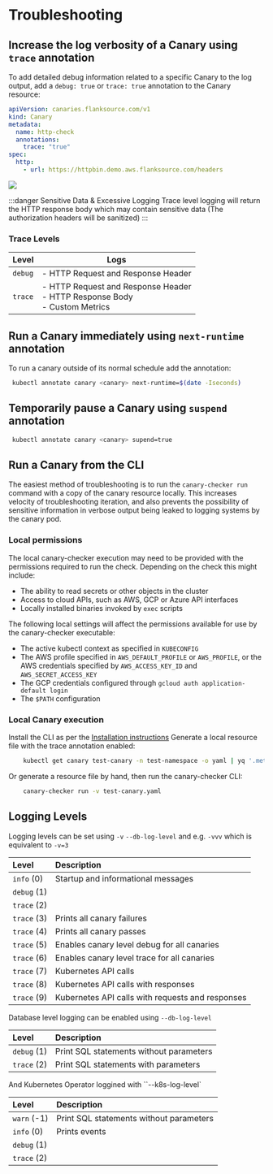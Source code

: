# Troubleshooting

## Increase the log verbosity of a Canary using `trace` annotation

  To add detailed debug information related to a specific Canary to the log output, add a `debug: true` or `trace: true` annotation to the Canary resource:

  ```yaml trace.yaml
  apiVersion: canaries.flanksource.com/v1
  kind: Canary
  metadata:
    name: http-check
    annotations:
      trace: "true"
  spec:
    http:
      - url: https://httpbin.demo.aws.flanksource.com/headers
  ```

  ![](/img/trace-screenshot.png)

:::danger Sensitive Data & Excessive Logging
  Trace level logging will return the HTTP response body which may contain sensitive data (The authorization headers will be sanitized)
:::

### Trace Levels

| Level   | Logs                                                                                |
| ------- | ----------------------------------------------------------------------------------- |
| `debug` | - HTTP Request and Response Header                                                  |
| `trace` | - HTTP Request and Response Header <br/>- HTTP Response Body <br />- Custom Metrics |


## Run a Canary immediately using `next-runtime` annotation

To run a canary outside of its normal schedule add the annotation:

```bash
 kubectl annotate canary <canary> next-runtime=$(date -Iseconds)
 ```

## Temporarily pause a Canary using `suspend` annotation

```bash
 kubectl annotate canary <canary> supend=true
 ```

## Run a Canary from the CLI

   The easiest method of troubleshooting is to run the `canary-checker run` command with a copy of the canary resource locally.  This increases velocity of troubleshooting iteration, and also prevents the possibility of sensitive information in verbose output being leaked to logging systems by the canary pod.

### Local permissions

The local canary-checker execution may need to be provided with the permissions required to run the check.
Depending on the check this might include:

- The ability to read secrets or other objects in the cluster
- Access to cloud APIs, such as AWS, GCP or Azure API interfaces
- Locally installed binaries invoked by `exec` scripts

The following local settings will affect the permissions available for use by the canary-checker executable:

- The active kubectl context as specified in `KUBECONFIG`
- The AWS profile specified in `AWS_DEFAULT_PROFILE` or `AWS_PROFILE`, or the AWS credentials specified by `AWS_ACCESS_KEY_ID` and `AWS_SECRET_ACCESS_KEY`
- The GCP credentials configured through `gcloud auth application-default login`
- The `$PATH` configuration

### Local Canary execution

Install the CLI as per the [Installation instructions](../../cli/)
Generate a local resource file with the trace annotation enabled:

```bash
    kubectl get canary test-canary -n test-namespace -o yaml | yq '.metadata.annotations.trace = "true"' > test-canary.yaml
```

Or generate a resource file by hand, then run the canary-checker CLI:

```bash
    canary-checker run -v test-canary.yaml
```

## Logging Levels

Logging levels can be set using `-v` `--db-log-level` and e.g. `-vvv` which is equivalent to `-v=3`

| Level       | Description                                      |
| :---------- | :----------------------------------------------- |
| `info` (0)  | Startup and informational messages               |
| `debug` (1) |                                                  |
| `trace` (2) |                                                  |
| `trace` (3) | Prints all canary failures                       |
| `trace` (4) | Prints all canary passes                         |
| `trace` (5) | Enables canary level debug for all canaries      |
| `trace` (6) | Enables canary level trace for all canaries      |
| `trace` (7) | Kubernetes API calls                             |
| `trace` (8) | Kubernetes API calls with responses              |
| `trace` (9) | Kubernetes API calls with requests and responses |

Database level logging can be enabled using `--db-log-level`

| Level       | Description                             |
| :---------- | :-------------------------------------- |
| `debug` (1) | Print SQL statements without parameters |
| `trace` (2) | Print SQL statements with parameters    |

And Kubernetes Operator loggined with ``--k8s-log-level`

| Level       | Description                             |
| :---------- | :-------------------------------------- |
| `warn` (-1) | Print SQL statements without parameters |
| `info` (0)  | Prints events                           |
| `debug` (1) |                                         |
| `trace` (2) |                                         |
